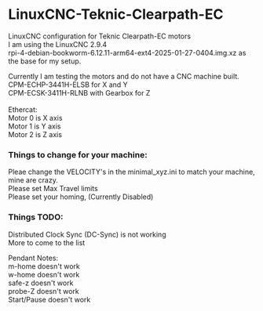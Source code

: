 # LinuxCNC-Teknic-Clearpath-EC
LinuxCNC configuration for Teknic Clearpath-EC motors<br>
I am using the LinuxCNC 2.9.4<br>
rpi-4-debian-bookworm-6.12.11-arm64-ext4-2025-01-27-0404.img.xz as the base for my setup.<br>

Currently I am testing the motors and do not have a CNC machine built.
<br>
CPM-ECHP-3441H-ELSB for X and Y<br>
CPM-ECSK-3411H-RLNB with Gearbox for Z<br>
<br>
Ethercat:<br>
Motor 0 is X axis<br>
Motor 1 is Y axis<br>
Motor 2 is Z axis<br>

<p>
  <h3>Things to change for your machine:</h3>
  Pleae change the VELOCITY's in the minimal_xyz.ini to match your machine, mine are crazy.<br>
  Please set Max Travel limits<br>
  Please set your homing, (Currently Disabled)<br>
</p>

<p>
  <h3>Things TODO:</h3>
  Distributed Clock Sync (DC-Sync) is not working<br>
  More to come to the list<br>
</p>

<p>Pendant Notes:<br>
m-home doesn't work <br>
w-home doesn't work <br>
safe-z doesn't work <br>
probe-Z doesn't work <br>
Start/Pause doesn't work <br>

</p>
